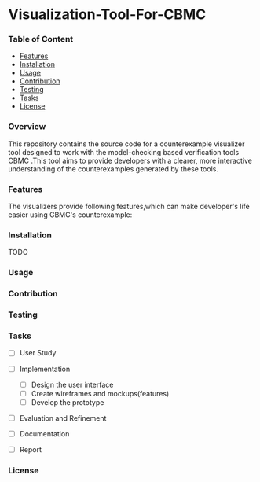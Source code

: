 # **Visualization-Tool-For-CBMC**

### Table of Content

- [Features](#Features)
- [Installation](#Installation)
- [Usage](#Usage)
- [Contribution](#Contribution)
- [Testing](#Testing)
- [Tasks](#Tasks)
- [License](#License)

### Overview

This repository contains the source code for a counterexample visualizer tool designed to work with the model-checking based verification tools CBMC .This tool aims to provide developers with a clearer, more interactive understanding of the counterexamples generated by these tools.



### Features

The visualizers provide following features,which can make developer's life easier using CBMC's counterexample:





### Installation
TODO



### Usage





### Contribution





### Testing



### Tasks

- [ ] User Study
- [ ] Implementation
  - [ ] Design the user interface
  - [ ] Create wireframes and mockups(features)
  - [ ] Develop the prototype
- [ ] Evaluation and Refinement
- [ ] Documentation
- [ ] Report



### License
